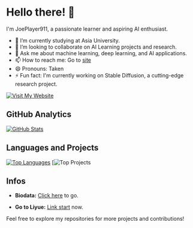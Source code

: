 # Hello there! 👋

I'm JoePlayer911, a passionate learner and aspiring AI enthusiast.

- 🌱 I’m currently studying at Asia University.
- 👯 I’m looking to collaborate on AI Learning projects and research.
- 💬 Ask me about machine learning, deep learning, and AI applications.
- 📫 How to reach me: Go to [site](https://goo.gl/maps/DWZCFzLCGkC2BaD36)
- 😄 Pronouns: Taken
- ⚡ Fun fact: I'm currently working on Stable Diffusion, a cutting-edge research project.

[![Visit My Website](https://img.shields.io/badge/Visit%20My%20Website-%230076D6?style=for-the-badge&logo=google-chrome&logoColor=white)](https://jonathanjoest4r.pythonanywhere.com)

## GitHub Analytics
[![GitHub Stats](https://github-readme-stats.vercel.app/api?username=JoePlayer911&count_private=true&show_icons=true&include_all_commits=true&theme=radical)](https://github.com/JoePlayer911)

## Languages and Projects
[![Top Languages](https://github-readme-stats.vercel.app/api/top-langs/?username=JoePlayer911&layout=compact&hide=HTML,CSS,Stylus,CoffeeScript,EJS&langs_count=10&theme=radical)](https://github.com/JoePlayer911)
[![Top Projects](https://github.com/JoePlayer911/JPStableDiffusion)

## Infos

- **Biodata:** [Click here](jonathanjoest4r.pythonanywhere.com/admin)
  to go.

- **Go to Liyue:** [Link start](jonathanjoest4r.pythonanywhere.com/liyue)
  now.

Feel free to explore my repositories for more projects and contributions!
